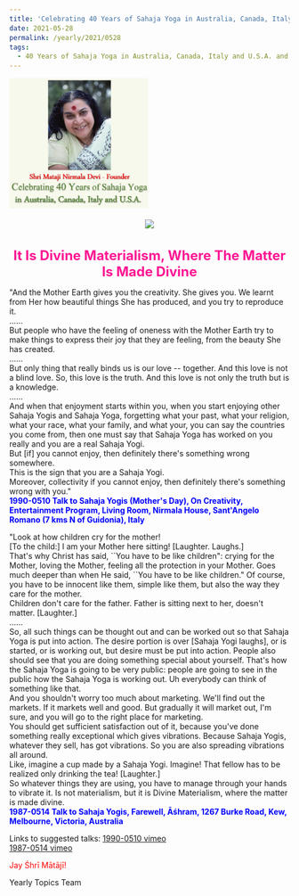 ```yaml
---
title: 'Celebrating 40 Years of Sahaja Yoga in Australia, Canada, Italy and U.S.A. and its Culture, Post 22'
date: 2021-05-28
permalink: /yearly/2021/0528
tags:
  - 40 Years of Sahaja Yoga in Australia, Canada, Italy and U.S.A. and its Culture
---
```


<div style="text-align: left"><img src="/images/Celebrating40YearsSahajaYoga.png" width="250" /></div><br>

<div style="text-align: center"><img src="/images/image714.png" /></div>

<br>
<p style="color:DeepPink; text-align:center">
<font size="+2"><b>It Is Divine Materialism, Where The Matter Is Made Divine</b><br></font>
</p>

<p>
"And the Mother Earth gives you the creativity. She gives you. We learnt from Her how beautiful things She has produced, and you try to reproduce it.<br>
......<br>
But people who have the feeling of oneness with the Mother Earth try to make things to express their joy that they are feeling, from the beauty She has created.<br>
......<br>
But only thing that really binds us is our love -- together. And this love is not a blind love. So, this love is the truth. And this love is not only the truth but is a knowledge.<br>
......<br>
And when that enjoyment starts within you, when you start enjoying other Sahaja Yogis and Sahaja Yoga, forgetting what your past, what your religion, what your race, what your family, and what your, you can say the countries you come from, then one must say that Sahaja Yoga has worked on you really and you are a real Sahaja Yogi.<br>
But [if] you cannot enjoy, then definitely there's something wrong somewhere.<br>
This is the sign that you are a Sahaja Yogi.<br>
Moreover, collectivity if you cannot enjoy, then definitely there's something wrong with you."<br>
<font color="blue"><b>1990-0510 Talk to Sahaja Yogis (Mother's Day), On Creativity, Entertainment Program, Living Room, Nirmala House, Sant'Angelo Romano (7 kms N of Guidonia), Italy</b></font><br>
</p>

<p>
"Look at how children cry for the mother!<br>
[To the child:] I am your Mother here sitting! [Laughter. Laughs.]<br>
That's why Christ has said, ``You have to be like children": crying for the Mother, loving the Mother, feeling all the protection in your Mother. Goes much deeper than when He said, ``You have to be like children." Of course, you have to be innocent like them, simple like them, but also the way they care for the mother. <br>
Children don't care for the father. Father is sitting next to her, doesn't matter. [Laughter.]<br>
......<br>
So, all such things can be thought out and can be worked out so that Sahaja Yoga is put into action. The desire portion is over [Sahaja Yogi laughs], or is started, or is working out, but desire must be put into action. People also should see that you are doing something special about yourself. That's how the Sahaja Yoga is going to be very public: people are going to see in the public how the Sahaja Yoga is working out. Uh everybody can think of something like that.<br>
And you shouldn't worry too much about marketing. We'll find out the markets. If it markets well and good. But gradually it will market out, I'm sure, and you will go to the right place for marketing.<br>
You should get sufficient satisfaction out of it, because you've done something really exceptional which gives vibrations. Because Sahaja Yogis, whatever they sell, has got vibrations. So you are also spreading vibrations all around.<br>
Like, imagine a cup made by a Sahaja Yogi. Imagine! That fellow has to be realized only drinking the tea! [Laughter.]<br>
So whatever things they are using, you have to manage through your hands to vibrate it. Is not materialism, but it is Divine Materialism, where the matter is made divine.<br>
<font color="blue"><b>1987-0514 Talk to Sahaja Yogis, Farewell, Āśhram, 1267 Burke Road, Kew, Melbourne, Victoria, Australia</b></font><br>
</p>

Links to suggested talks: <a href="https://vimeo.com/341510918"> 1990-0510 vimeo</a><br>
<a href="https://vimeo.com/325796987"> 1987-0514 vimeo</a><br>

<p style="color:red;">Jay Śhrī Mātājī!<br></p>

Yearly Topics Team